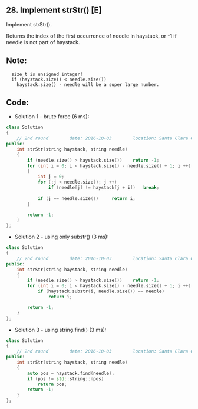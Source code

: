 ## 28. Implement strStr() [E]
Implement strStr().

Returns the index of the first occurrence of needle in haystack, or -1 if needle is not part of haystack.

## Note:
```
  size_t is unsigned integer!
  if (haystack.size() < needle.size())
    haystack.size() - needle will be a super large number.
```

## Code:
- Solution 1 - brute force (6 ms):
```c++
class Solution 
{
    // 2nd round        date: 2016-10-03        location: Santa Clara Central Park Library
public:
    int strStr(string haystack, string needle) 
    {
        if (needle.size() > haystack.size())    return -1;
        for (int i = 0; i < haystack.size() - needle.size() + 1; i ++)
        {
            int j = 0;
            for (;j < needle.size(); j ++)
                if (needle[j] != haystack[j + i])   break;
                
            if (j == needle.size())     return i;
        }

        return -1;
    }
};
```

- Solution 2 - using only substr() (3 ms):
```c++
class Solution 
{
    // 2nd round        date: 2016-10-03        location: Santa Clara Central Park Library
public:
    int strStr(string haystack, string needle) 
    {
        if (needle.size() > haystack.size())    return -1;
        for (int i = 0; i < haystack.size() - needle.size() + 1; i ++)
            if (haystack.substr(i, needle.size()) == needle)
                return i;

        return -1;
    }
};
```

- Solution 3 - using string.find() (3 ms):
```c++
class Solution 
{
    // 2nd round        date: 2016-10-03        location: Santa Clara Central Park Library
public:
    int strStr(string haystack, string needle) 
    {
        auto pos = haystack.find(needle);
        if (pos != std::string::npos)
            return pos;
        return -1;
    }
};
```
